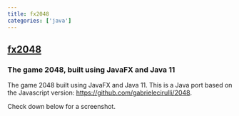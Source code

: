 ```yaml
---
title: fx2048
categories: ['java']
---
```

## [fx2048](https://github.com/brunoborges/fx2048)

### The game 2048, built using JavaFX and Java 11


The game 2048 built using JavaFX and Java 11. This is a Java port based on the
Javascript version: https://github.com/gabrielecirulli/2048.

Check down below for a screenshot.

